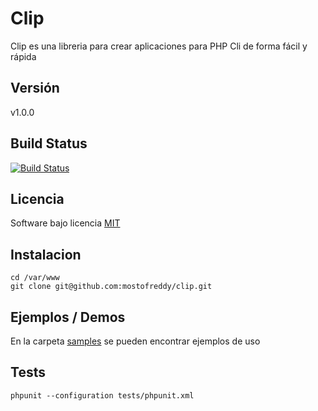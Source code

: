 Clip
====

Clip es una libreria para crear aplicaciones para PHP Cli de forma fácil y rápida

Versión
-------
v1.0.0

Build Status
------------

[![Build Status](https://travis-ci.org/mostofreddy/clip.png?branch=master)](https://travis-ci.org/mostofreddy/clip)

Licencia
-------
Software bajo licencia [MIT](http://opensource.org/licenses/mit-license.php)

Instalacion
-----------

    cd /var/www
    git clone git@github.com:mostofreddy/clip.git

Ejemplos / Demos
----------------
En la carpeta [samples](https://github.com/mostofreddy/clip/tree/master/samples) se pueden encontrar ejemplos de uso

Tests
-----

    phpunit --configuration tests/phpunit.xml
